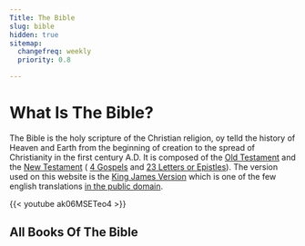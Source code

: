```yaml
---
Title: The Bible
slug: bible
hidden: true
sitemap:
  changefreq: weekly
  priority: 0.8

---
```

# What Is The Bible?
The Bible is the holy scripture of the Christian religion, oy telld the history of Heaven and Earth from the beginning of creation to the spread of Christianity in the first century A.D. It is composed of the [Old Testament](/tags/old-testament/) and the [New Testament](/tags/new-testament/) ( [4 Gospels](/tags/gospel/) and [23 Letters or Epistles](/tags/epistle/)). The version used on this website is the [King James Version](https://www.history.com/news/king-james-bible-most-popular) which is one of the few english translations [in the public domain](https://inspiringtips.com/which-bible-versions-are-in-the-public-domain/).

{{< youtube ak06MSETeo4 >}}

## All Books Of The Bible